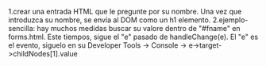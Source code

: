 1.crear una entrada HTML que le pregunte por su nombre. Una vez que introduzca su nombre, se envía al DOM como un h1 elemento.
2.ejemplo-sencilla: hay muchos medidas buscar su valore dentro de "#fname" en forms.html. Este tiempos, sigue el "e" pasado de handleChange(e). El "e" es el evento, siguelo en su Developer Tools -> Console -> e->target->childNodes[1].value

